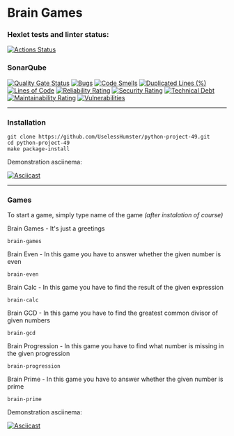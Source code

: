 # Brain Games

### Hexlet tests and linter status:
[![Actions Status](https://github.com/UselessHumster/python-project-49/actions/workflows/hexlet-check.yml/badge.svg)](https://github.com/UselessHumster/python-project-49/actions)


### SonarQube
[![Quality Gate Status](https://sonarcloud.io/api/project_badges/measure?project=UselessHumster_python-project-49&metric=alert_status)](https://sonarcloud.io/summary/new_code?id=UselessHumster_python-project-49)
[![Bugs](https://sonarcloud.io/api/project_badges/measure?project=UselessHumster_python-project-49&metric=bugs)](https://sonarcloud.io/summary/new_code?id=UselessHumster_python-project-49)
[![Code Smells](https://sonarcloud.io/api/project_badges/measure?project=UselessHumster_python-project-49&metric=code_smells)](https://sonarcloud.io/summary/new_code?id=UselessHumster_python-project-49)
[![Duplicated Lines (%)](https://sonarcloud.io/api/project_badges/measure?project=UselessHumster_python-project-49&metric=duplicated_lines_density)](https://sonarcloud.io/summary/new_code?id=UselessHumster_python-project-49)
[![Lines of Code](https://sonarcloud.io/api/project_badges/measure?project=UselessHumster_python-project-49&metric=ncloc)](https://sonarcloud.io/summary/new_code?id=UselessHumster_python-project-49)
[![Reliability Rating](https://sonarcloud.io/api/project_badges/measure?project=UselessHumster_python-project-49&metric=reliability_rating)](https://sonarcloud.io/summary/new_code?id=UselessHumster_python-project-49)
[![Security Rating](https://sonarcloud.io/api/project_badges/measure?project=UselessHumster_python-project-49&metric=security_rating)](https://sonarcloud.io/summary/new_code?id=UselessHumster_python-project-49)
[![Technical Debt](https://sonarcloud.io/api/project_badges/measure?project=UselessHumster_python-project-49&metric=sqale_index)](https://sonarcloud.io/summary/new_code?id=UselessHumster_python-project-49)
[![Maintainability Rating](https://sonarcloud.io/api/project_badges/measure?project=UselessHumster_python-project-49&metric=sqale_rating)](https://sonarcloud.io/summary/new_code?id=UselessHumster_python-project-49)
[![Vulnerabilities](https://sonarcloud.io/api/project_badges/measure?project=UselessHumster_python-project-49&metric=vulnerabilities)](https://sonarcloud.io/summary/new_code?id=UselessHumster_python-project-49)


---
### Installation
```
git clone https://github.com/UselessHumster/python-project-49.git
cd python-project-49
make package-install
```
Demonstration asciinema:


[![Asciicast](https://asciinema.org/a/717060.svg?f=t&v=79)](https://asciinema.org/a/717060)

---

### Games
To start a game, simply type name of the game _(after instalation of course)_


Brain Games - It's just a greetings
```
brain-games
```

Brain Even - In this game you have to answer whether the given number is even
```
brain-even
```

Brain Calc - In this game you have to find the result of the given expression
```
brain-calc
```

Brain GCD - In this game you have to find the greatest common divisor of given numbers
```
brain-gcd
```

Brain Progression - In this game you have to find what number is missing in the given progression
```
brain-progression
```

Brain Prime - In this game you have to answer whether the given number is prime
```
brain-prime
```

Demonstration asciinema:


[![Asciicast](https://asciinema.org/a/717000.svg?f=t&v=687)](https://asciinema.org/a/717000)
